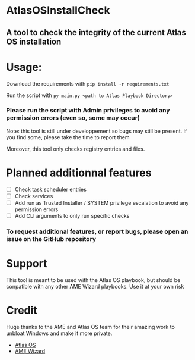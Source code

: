 # AtlasOSInstallCheck
## A tool to check the integrity of the current Atlas OS installation

# Usage:
Download the requirements with `pip install -r requirements.txt`

Run the script with `py main.py <path to Atlas Playbook Directory>`

### Please run the script with Admin privileges to avoid any permission errors (even so, some may occur)

Note: this tool is still under developpement so bugs may still be present. If you find some, please take the time to report them

Moreover, this tool only checks registry entries and files.


# Planned additionnal features
- [ ] Check task scheduler entries
- [ ] Check services
- [ ] Add run as Trusted Installer / SYSTEM privilege escalation to avoid any permission errors
- [ ] Add CLI arguments to only run specific checks

### To request additional features, or report bugs, please open an issue on the GitHub repository

# Support
This tool is meant to be used with the Atlas OS playbook, but should be conpatible with any other AME Wizard playbooks. Use it at your own risk

# Credit
Huge thanks to the AME and Atlas OS team for their amazing work to unbloat Windows and make it more private.
- [Atlas OS](altasos.net)
- [AME Wizard](ameliorated.io)